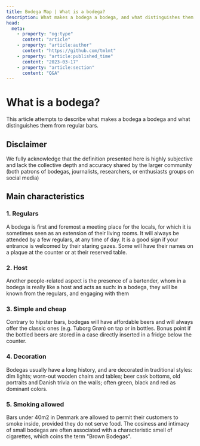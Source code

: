 ```yaml
---
title: Bodega Map | What is a bodega?
description: What makes a bodega a bodega, and what distinguishes them from regular bars?
head:
  meta:
    - property: "og:type"
      content: "article"
    - property: "article:author"
      content: "https://github.com/tmlmt"
    - property: "article:published_time"
      content: "2023-03-17"
    - property: "article:section"
      content: "Q&A"
---
```


# What is a bodega?

This article attempts to describe what makes a bodega a bodega and what distinguishes them from regular bars.

## Disclaimer

We fully acknowledge that the definition presented here is highly subjective and lack the collective depth and accuracy shared by the larger community (both patrons of bodegas, journalists, researchers, or enthusiasts groups on social media)

## Main characteristics

### 1. Regulars

A bodega is first and foremost a meeting place for the locals, for which it is sometimes seen as an extension of their living rooms. It will always be attended by a few regulars, at any time of day. It is a good sign if your entrance is welcomed by their staring gazes. Some will have their names on a plaque at the counter or at their reserved table.

### 2. Host

Another people-related aspect is the presence of a bartender, whom in a bodega is really like a host and acts as such: in a bodega, they will be known from the regulars, and engaging with them

### 3. Simple and cheap

Contrary to hipster bars, bodegas will have affordable beers and will always offer the classic ones (e.g. Tuborg Grøn) on tap or in bottles. Bonus point if the bottled beers are stored in a case directly inserted in a fridge below the counter.

### 4. Decoration

Bodegas usually have a long history, and are decorated in traditional styles: dim lights; worn-out wooden chairs and tables; beer cask bottoms, old portraits and Danish trivia on the walls; often green, black and red as dominant colors.

### 5. Smoking allowed

Bars under 40m2 in Denmark are allowed to permit their customers to smoke inside, provided they do not serve food. The cosiness and intimacy of small bodegas are often associated with a characteristic smell of cigarettes, which coins the term "Brown Bodegas".
